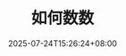 ---
weight: 200
title: "如何数数"
description: ""
icon: "tag"
date: "2025-07-24T15:26:24+08:00"
lastmod: "2025-07-24T15:26:24+08:00"
draft: false
toc: true
---